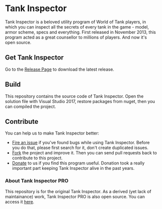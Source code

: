 # Tank Inspector
Tank Inspector is a beloved utility program of World of Tank players, in which you can inspect all the secrets of every tank in the game - model, armor scheme, specs and everything. First released in November 2013, this program acted as a great counsellor to millions of players.
And now it's open source.

## Get Tank Inspector
Go to the [Release Page](https://github.com/smellyriver/tankinspector/releases) to download the latest release.

## Build
This repository contains the source code of Tank Inspector. Open the solution file with Visual Studio 2017, restore packages from nuget, then you can compiled the project.

## Contribute
You can help us to make Tank Inspector better:
- [Fire an issue](https://github.com/smellyriver/tankinspector/issues) if you've found bugs while using Tank Inspector. Before you do that, please first search for it, don't create duplicated issues.
- [Fork](https://github.com/smellyriver/tankinspector/new/master?readme=1#fork-destination-box) the project and improve it. Then you can send pull requests back to contribute to this project.
- [Donate](https://www.paypal.com/webapps/shoppingcart?flowlogging_id=4b7de2e4d8256&mfid=1494580630152_4b7de2e4d8256#/checkout/openButton) to us if you find this program useful. Donation took a really important part keeping Tank Inspector alive in the past years.

### About Tank Inspector PRO
This repository is for the original Tank Inspector. As a derived (yet lack of maintainance) work, Tank Inspector PRO is also open source. You can access it [here](https://github.com/smellyriver/tank-inspector-pro).
